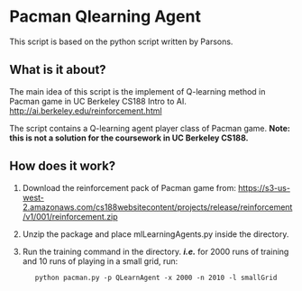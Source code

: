 # Pacman Qlearning Agent
This script is based on the python script written by Parsons.
## What is it about?

The main idea of this script is the implement of Q-learning method in Pacman game in UC Berkeley CS188 Intro to AI. http://ai.berkeley.edu/reinforcement.html

The script contains a Q-learning agent player class of Pacman game. 
**Note: this is not a solution for the coursework in UC Berkeley CS188.**

## How does it work?
1. Download the reinforcement pack of Pacman game from:
https://s3-us-west-2.amazonaws.com/cs188websitecontent/projects/release/reinforcement/v1/001/reinforcement.zip

2. Unzip the package and place mlLearningAgents.py inside the directory.

3. Run the training command in the directory.
  ***i.e.*** for 2000 runs of training and 10 runs of playing in a small grid, run:
  
          python pacman.py -p QLearnAgent -x 2000 -n 2010 -l smallGrid

